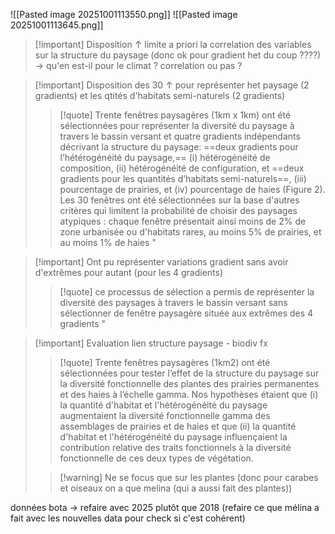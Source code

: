 ![[Pasted image 20251001113550.png]]
![[Pasted image 20251001113645.png]]

>[!important] Disposition ↑ limite a priori la correlation des variables sur la structure du paysage (donc ok pour gradient het du coup ????)
> → qu'en est-il pour le climat ? correlation ou pas ?

>[!important] Disposition des 30 ↑ pour représenter het paysage (2 gradients) et les qtités d'habitats semi-naturels (2 gradients)
>>[!quote] Trente fenêtres paysagères (1km x 1km) ont été sélectionnées pour représenter la diversité du paysage à  travers le bassin versant et quatre gradients indépendants décrivant la structure du paysage: ==deux  gradients pour l’hétérogénéité du paysage,== (i) hétérogénéité de composition, (ii) hétérogénéité de  configuration, et ==deux gradients pour les quantités d’habitats semi-naturels==, (iii) pourcentage de prairies,  et (iv) pourcentage de haies (Figure 2). Les 30 fenêtres ont été sélectionnées sur la base d'autres critères  qui limitent la probabilité de choisir des paysages atypiques : chaque fenêtre présentait ainsi moins de  2% de zone urbanisée ou d'habitats rares, au moins 5% de prairies, et au moins 1% de haies "
>

>[!important] Ont pu représenter variations gradient sans avoir d'extrêmes pour autant (pour les 4 gradients) 
>>[!quote] ce processus de sélection a permis de  représenter la diversité des paysages à travers le bassin versant sans sélectionner de fenêtre paysagère  située aux extrêmes des 4 gradients "

>[!important] Evaluation lien structure paysage - biodiv fx 
>>[!quote] Trente fenêtres paysagères (1km2) ont été sélectionnées pour tester l’effet de la structure du paysage sur la diversité fonctionnelle des plantes des prairies permanentes et des haies à l’échelle gamma. Nos hypothèses étaient que (i) la quantité d'habitat et l'hétérogénéité du paysage augmentaient la diversité fonctionnelle gamma des assemblages de prairies et de haies et que (ii) la quantité d'habitat et l'hétérogénéité du paysage influençaient la contribution relative des traits fonctionnels à la diversité fonctionnelle de ces deux types de végétation.
>
>>[!warning] Ne se focus que sur les plantes (donc pour carabes et oiseaux on a que melina (qui a aussi fait des plantes))




données bota → refaire avec 2025 plutôt que 2018 (refaire ce que mélina a fait avec les nouvelles data pour check si c'est cohérent)
